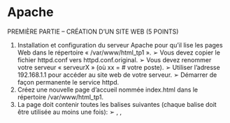 # Apache
PREMIÈRE PARTIE – CRÉATION D’UN SITE WEB (5 POINTS)
1. Installation et configuration du serveur Apache pour qu’il lise les pages Web dans le
répertoire « /var/www/html_tp1 ».
➢ Vous devez copier le fichier httpd.conf vers httpd.conf.original.
➢ Vous devez renommer votre serveur « serveurX » (où xx = # votre poste).
➢ Utiliser l’adresse 192.168.1.1 pour accéder au site web de votre serveur.
➢ Démarrer de façon permanente le service httpd.
2. Créez une nouvelle page d’accueil nommée index.html dans le répertoire
/var/www/html_tp1.
3. La page doit contenir toutes les balises suivantes (chaque balise doit être utilisée au
moins une fois):
➢ <html>, <head>, <title>, <body>, <p>, <hr>, <a href>, <img>, <br>, <b>, <i> et
<u>.
➢ Le titre de la page doit être Page d’accueil TP1
➢ Vous devez ajouter un lien vers chaque page Web de ce TP à l’intérieur de la
page index.html. Ce lien devrait ouvrir la page Web qui correspond à la
question permettant ainsi d’en tester son fonctionnement. Voir exemple à la
dernière page de ce TP.
DEUXIÈME PARTIE – SITE WEB DES UTILISATEURS (10 POINTS)
1. Créer un nouvel utilisateur tp1.
2. Les pages Web de l’utilisateur tp1 devront être placées dans le répertoire:
/home/tp1/www.
3. Créer une page web simple, que vous appellerez tp1.html dans le répertoire de
l’usager /home/tp1/www.
4. Modifier les permissions sur le répertoire tp1 et dans selinux, en utilisant ces deux
commandes :
sudo chmod -R 755 /home
sudo setsebool -P httpd_enable_homedirs true
5. Configurer le serveur Apache pour permettre l’accès aux répertoires des
utilisateurs. Astuce : Configurer le fichier userdir.conf.
6. Configurer le serveur Apache pour qu’il prenne la page tp1.html en plus de
index.html comme pages de défaut.
TROISIÈME PARTIE – AUTHENTIFICATION (20 POINTS)
Les questions de cette partie se font dans le répertoire /var/www/html_tp1.
Pour chaque numéro, vos tests doivent démontrer que votre site Web respecte
chacune des conditions de la question.
1. Créez un répertoire secure1 et configurez Apache en utilisant la directive
<Directory> afin que seulement l’utilisateur toto qui utilise le mot de passe secret
puisse y avoir accès. Tous les autres utilisateurs ne pourront pas y accéder. Ne
placez pas le fichier des mots de passes (ex: .htpasswd) dans un répertoire
accessible par un utilisateur normal (utilisez le répertoire suggéré en classe lors de
la présentation du sujet).
2. Créez un répertoire secure2 et configurez Apache en utilisant la directive
<Location> pour permettre les mêmes accès que la question précédente.
3. Créez un répertoire secure3 et configurez Apache pour que seulement
l’utilisateur toto de l’exemple précédent puisse y avoir accès s’il se connecte à partir
du sous réseau 192.168.1.0/24
4. Créez un répertoire secure4 et configurez Apache pour seulement l’utilisateur
toto OU tout utilisateur provenant du sous réseau 192.168.1 puissent avoir accès.
4. Créez un répertoire secure5 et configurez-le comme secure1 mais l'accès doit être
autorisé à l'utilisateur tata seulement.
5. Créez un répertoire secure6 et placez-y un fichier .htaccess pour définir que
seulement l’utilisateur toto a accès aux pages Web de ce répertoire.
6. Créez un répertoire secure7 et placez-y un fichier .htaccess pour définir que
seulement l’utilisateur toto de l’exemple précédent puisse y avoir accès s’il se
connecte à partir du sous réseau 192.168.1
7. Créez un répertoire secure8 et placez-y un fichier .htaccess pour définir que
seulement l’utilisateur « toto » ou tout utilisateur provenant du sous réseau
192.168.1 puissent avoir accès.
